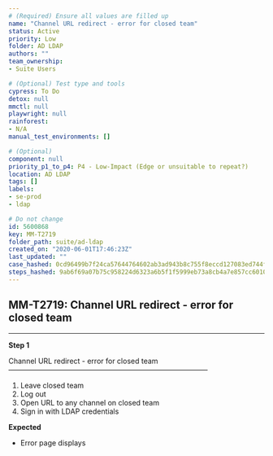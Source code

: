 ```yaml
---
# (Required) Ensure all values are filled up
name: "Channel URL redirect - error for closed team"
status: Active
priority: Low
folder: AD LDAP
authors: ""
team_ownership: 
- Suite Users

# (Optional) Test type and tools
cypress: To Do
detox: null
mmctl: null
playwright: null
rainforest: 
- N/A
manual_test_environments: []

# (Optional)
component: null
priority_p1_to_p4: P4 - Low-Impact (Edge or unsuitable to repeat?)
location: AD LDAP
tags: []
labels: 
- se-prod
- ldap

# Do not change
id: 5600868
key: MM-T2719
folder_path: suite/ad-ldap
created_on: "2020-06-01T17:46:23Z"
last_updated: ""
case_hashed: 0cd96499b7f24ca57644764602ab3ad943b8c755f8eccd127083ed744f71ae0c67b4eb9bb548b6e5768751ea8e3424b0
steps_hashed: 9ab6f69a07b75c958224d6323a6b5f1f5999eb73a8cb4a7e857cc601028c282020767daffd6cd9c3a8fa0deeaf558316
---
```


## MM-T2719: Channel URL redirect - error for closed team

---

**Step 1**

Channel URL redirect - error for closed team\
————————————————————————————

1. Leave closed team
2. Log out
3. Open URL to any channel on closed team
4. Sign in with LDAP credentials

**Expected**

- Error page displays
